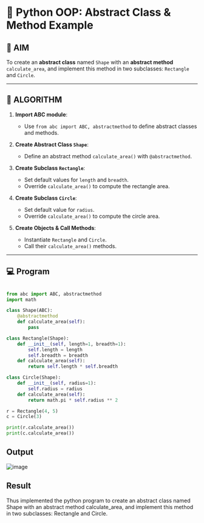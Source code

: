 # 🐍 Python OOP: Abstract Class & Method Example

## 🎯 AIM

To create an **abstract class** named `Shape` with an **abstract method** `calculate_area`, and implement this method in two subclasses: `Rectangle` and `Circle`.

---

## 🧠 ALGORITHM

1. **Import ABC module**:
   - Use `from abc import ABC, abstractmethod` to define abstract classes and methods.

2. **Create Abstract Class `Shape`**:
   - Define an abstract method `calculate_area()` with `@abstractmethod`.

3. **Create Subclass `Rectangle`**:
   - Set default values for `length` and `breadth`.
   - Override `calculate_area()` to compute the rectangle area.

4. **Create Subclass `Circle`**:
   - Set default value for `radius`.
   - Override `calculate_area()` to compute the circle area.

5. **Create Objects & Call Methods**:
   - Instantiate `Rectangle` and `Circle`.
   - Call their `calculate_area()` methods.

---

## 💻 Program

```python

from abc import ABC, abstractmethod
import math

class Shape(ABC):
    @abstractmethod
    def calculate_area(self):
        pass

class Rectangle(Shape):
    def __init__(self, length=1, breadth=1):
        self.length = length
        self.breadth = breadth
    def calculate_area(self):
        return self.length * self.breadth

class Circle(Shape):
    def __init__(self, radius=1):
        self.radius = radius
    def calculate_area(self):
        return math.pi * self.radius ** 2

r = Rectangle(4, 5)
c = Circle(3)

print(r.calculate_area())
print(c.calculate_area())

```

## Output

![image](https://github.com/user-attachments/assets/4322fce8-f1a3-4bf4-ac08-7adec7ad7310)

## Result

Thus implemented the python program to create an abstract class named Shape with an abstract method calculate_area, and implement this method in two subclasses: Rectangle and Circle.

